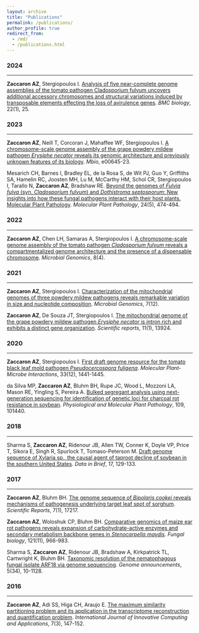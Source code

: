 ```yaml
---
layout: archive
title: "Publications"
permalink: /publications/
author_profile: true
redirect_from: 
  - /md/
  - /publications.html
---
```



### 2024
--------------------------------
**Zaccaron AZ**, Stergiopoulos I. [Analysis of five near-complete genome assemblies of the tomato pathogen Cladosporium fulvum uncovers additional accessory chromosomes and structural variations induced by transposable elements effecting the loss of avirulence genes](https://link.springer.com/article/10.1186/s12915-024-01818-z). *BMC biology*, 22(1), 25.

### 2023
--------------------------------
**Zaccaron AZ**, Neill T, Corcoran J, Mahaffee WF, Stergiopoulos I. [A chromosome-scale genome assembly of the grape powdery mildew pathogen *Erysiphe necator* reveals its genomic architecture and previously unknown features of its biology](https://journals.asm.org/doi/abs/10.1128/mbio.00645-23). *Mbio*, e00645-23.

Mesarich CH, Barnes I, Bradley EL, de la Rosa S, de Wit PJ, Guo Y, Griffiths SA, Hamelin RC, Joosten MH, Lu M, McCarthy HM,
Schol CR, Stergiopoulos I, Tarallo N, **Zaccaron AZ**, Bradshaw RE. [Beyond the genomes of *Fulvia fulva* (syn. *Cladosporium fulvum*) and *Dothistroma septosporum*: New insights into how these fungal pathogens interact with their host plants. Molecular Plant Pathology](https://bsppjournals.onlinelibrary.wiley.com/doi/full/10.1111/mpp.13309). *Molecular Plant Pathology*, 24(5), 474-494.

### 2022
--------------------------------
**Zaccaron AZ**, Chen LH, Samaras A, Stergiopoulos I. [A chromosome-scale genome assembly of the tomato pathogen *Cladosporium fulvum* reveals a compartmentalized genome architecture and the presence of a dispensable chromosome](https://www.microbiologyresearch.org/content/journal/mgen/10.1099/mgen.0.000819). *Microbial Genomics*, 8(4).

### 2021
--------------------------------
**Zaccaron AZ**, Stergiopoulos I. [Characterization of the mitochondrial genomes of three powdery mildew pathogens reveals remarkable variation in size and nucleotide composition](https://www.microbiologyresearch.org/content/journal/mgen/10.1099/mgen.0.000720). *Microbial Genomics*, 7(12).

**Zaccaron AZ**, De Souza JT, Stergiopoulos I. [The mitochondrial genome of the grape powdery mildew pathogen *Erysiphe necator* is intron rich and exhibits a distinct gene organization](https://www.nature.com/articles/s41598-021-93481-5). *Scientific reports*, 11(1), 13924.

### 2020
--------------------------------
**Zaccaron AZ**, Stergiopoulos I. [First draft genome resource for the tomato black leaf mold pathogen *Pseudocercospora fuligena*](https://apsjournals.apsnet.org/doi/full/10.1094/MPMI-06-20-0139-A). *Molecular Plant-Microbe Interactions*, 33(12), 1441-1445.

da Silva MP, **Zaccaron AZ**, Bluhm BH, Rupe JC, Wood L, Mozzoni LA, Mason RE, Yingling S, Pereira A. [Bulked segregant analysis using next-generation sequencing for identification of genetic loci for charcoal rot resistance in soybean](https://www.sciencedirect.com/science/article/pii/S0885576519301122). *Physiological and Molecular Plant Pathology*, 109, 101440.


### 2018
--------------------------------
Sharma S, **Zaccaron AZ**, Ridenour JB, Allen TW, Conner K, Doyle VP, Price T, Sikora E, Singh R, Spurlock T, Tomaso-Peterson M. [Draft genome sequence of Xylaria sp., the causal agent of taproot decline of soybean in the southern United States](https://www.sciencedirect.com/science/article/pii/S2352340917307552). *Data in Brief*, 17, 129-133.

### 2017
--------------------------------
**Zaccaron AZ**, Bluhm BH. [The genome sequence of *Bipolaris cookei* reveals mechanisms of pathogenesis underlying target leaf spot of sorghum](https://www.nature.com/articles/s41598-017-17476-x). *Scientific Reports*, 7(1), 17217.

**Zaccaron AZ**, Woloshuk CP, Bluhm BH. [Comparative genomics of maize ear rot pathogens reveals expansion of carbohydrate-active enzymes and secondary metabolism backbone genes in *Stenocarpella maydis*](https://www.sciencedirect.com/science/article/pii/S1878614617301095). *Fungal biology*, 121(11), 966-983.

Sharma S, **Zaccaron AZ**, Ridenour JB, Bradshaw A, Kirkpatrick TL, Cartwright K, Bluhm BH. [Taxonomic resolution of the nematophagous fungal isolate ARF18 via genome sequencing](https://journals.asm.org/doi/full/10.1128/genomea.00903-17). *Genome announcements*, 5(34), 10-1128.


### 2016
--------------------------------
**Zaccaron AZ**, Adi SS, Higa CH, Araujo E. [The maximum similarity partitioning problem and its application in the transcriptome reconstruction and quantification problem](https://www.inderscienceonline.com/doi/abs/10.1504/IJICA.2016.078727). *International Journal of Innovative Computing and Applications*, 7(3), 147-152.
